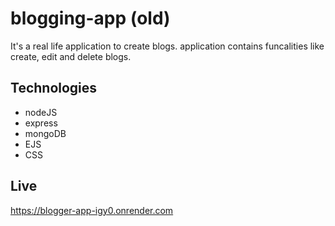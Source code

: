 # blogging-app (old)

It's a real life application to create blogs. application contains funcalities like create, edit and delete blogs.

## Technologies

- nodeJS
- express
- mongoDB
- EJS
- CSS

## Live

https://blogger-app-igy0.onrender.com